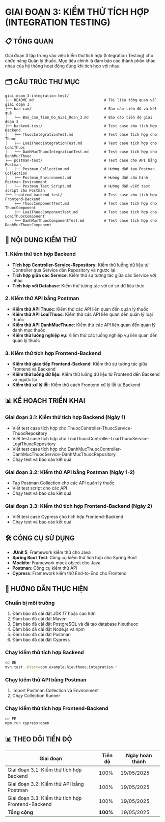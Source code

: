 # GIAI ĐOẠN 3: KIỂM THỬ TÍCH HỢP (INTEGRATION TESTING)

## 📋 TỔNG QUAN

Giai đoạn 3 tập trung vào việc kiểm thử tích hợp (Integration Testing) cho chức năng Quản lý thuốc. Mục tiêu chính là đảm bảo các thành phần khác nhau của hệ thống hoạt động đúng khi tích hợp với nhau.

## 🗂️ CẤU TRÚC THƯ MỤC

```
giai-doan-3-integration-test/
├── README.md                                # Tài liệu tổng quan về giai đoạn 3
├── bao-cao/                                 # Báo cáo tiến độ và kết quả
│   └── Bao_Cao_Tien_Do_Giai_Doan_3.md       # Báo cáo tiến độ giai đoạn 3
├── backend-test/                            # Test case cho tích hợp Backend
│   ├── ThuocIntegrationTest.md              # Test case tích hợp cho Thuoc
│   ├── LoaiThuocIntegrationTest.md          # Test case tích hợp cho LoaiThuoc
│   └── DanhMucThuocIntegrationTest.md       # Test case tích hợp cho DanhMucThuoc
├── postman-test/                            # Test case cho API bằng Postman
│   ├── Postman_Collection.md                # Hướng dẫn tạo Postman Collection
│   ├── Postman_Environment.md               # Hướng dẫn cấu hình Postman Environment
│   └── Postman_Test_Script.md               # Hướng dẫn viết test script cho Postman
└── frontend-backend-test/                   # Test case cho tích hợp Frontend-Backend
    ├── ThuocComponentTest.md                # Test case tích hợp cho ThuocComponent
    ├── LoaiThuocComponentTest.md            # Test case tích hợp cho LoaiThuocComponent
    └── DanhMucThuocComponentTest.md         # Test case tích hợp cho DanhMucThuocComponent
```

## 🚀 NỘI DUNG KIỂM THỬ

### 1. Kiểm thử tích hợp Backend

- **Tích hợp Controller-Service-Repository**: Kiểm thử luồng dữ liệu từ Controller qua Service đến Repository và ngược lại
- **Tích hợp giữa các Service**: Kiểm thử sự tương tác giữa các Service với nhau
- **Tích hợp với Database**: Kiểm thử tương tác với cơ sở dữ liệu thực

### 2. Kiểm thử API bằng Postman

- **Kiểm thử API Thuoc**: Kiểm thử các API liên quan đến quản lý thuốc
- **Kiểm thử API LoaiThuoc**: Kiểm thử các API liên quan đến quản lý loại thuốc
- **Kiểm thử API DanhMucThuoc**: Kiểm thử các API liên quan đến quản lý danh mục thuốc
- **Kiểm thử luồng nghiệp vụ**: Kiểm thử các luồng nghiệp vụ liên quan đến quản lý thuốc

### 3. Kiểm thử tích hợp Frontend-Backend

- **Kiểm thử giao tiếp Frontend-Backend**: Kiểm thử sự tương tác giữa Frontend và Backend
- **Kiểm thử luồng dữ liệu**: Kiểm thử luồng dữ liệu từ Frontend đến Backend và ngược lại
- **Kiểm thử xử lý lỗi**: Kiểm thử cách Frontend xử lý lỗi từ Backend

## 📊 KẾ HOẠCH TRIỂN KHAI

### Giai đoạn 3.1: Kiểm thử tích hợp Backend (Ngày 1)

- Viết test case tích hợp cho ThuocController-ThuocService-ThuocRepository
- Viết test case tích hợp cho LoaiThuocController-LoaiThuocService-LoaiThuocRepository
- Viết test case tích hợp cho DanhMucThuocController-DanhMucThuocService-DanhMucThuocRepository
- Chạy test và báo cáo kết quả

### Giai đoạn 3.2: Kiểm thử API bằng Postman (Ngày 1-2)

- Tạo Postman Collection cho các API quản lý thuốc
- Viết test script cho các API
- Chạy test và báo cáo kết quả

### Giai đoạn 3.3: Kiểm thử tích hợp Frontend-Backend (Ngày 2)

- Viết test case Cypress cho tích hợp Frontend-Backend
- Chạy test và báo cáo kết quả

## 🛠️ CÔNG CỤ SỬ DỤNG

- **JUnit 5**: Framework kiểm thử cho Java
- **Spring Boot Test**: Công cụ kiểm thử tích hợp cho Spring Boot
- **Mockito**: Framework mock object cho Java
- **Postman**: Công cụ kiểm thử API
- **Cypress**: Framework kiểm thử End-to-End cho Frontend

## 📝 HƯỚNG DẪN THỰC HIỆN

### Chuẩn bị môi trường

1. Đảm bảo đã cài đặt JDK 17 hoặc cao hơn
2. Đảm bảo đã cài đặt Maven
3. Đảm bảo đã cài đặt PostgreSQL và đã tạo database hieuthuoc
4. Đảm bảo đã cài đặt Node.js và npm
5. Đảm bảo đã cài đặt Postman
6. Đảm bảo đã cài đặt Cypress

### Chạy kiểm thử tích hợp Backend

```bash
cd BE
mvn test -Dtest=com.example.hieuthuoc.integration.*
```

### Chạy kiểm thử API bằng Postman

1. Import Postman Collection và Environment
2. Chạy Collection Runner

### Chạy kiểm thử tích hợp Frontend-Backend

```bash
cd FE
npm run cypress:open
```

## 📊 THEO DÕI TIẾN ĐỘ

| Giai đoạn | Tiến độ | Ngày hoàn thành |
|-----------|---------|-----------------|
| Giai đoạn 3.1: Kiểm thử tích hợp Backend | 100% | 19/05/2025 |
| Giai đoạn 3.2: Kiểm thử API bằng Postman | 100% | 19/05/2025 |
| Giai đoạn 3.3: Kiểm thử tích hợp Frontend-Backend | 100% | 19/05/2025 |
| **Tổng cộng** | **100%** | 19/05/2025 |

